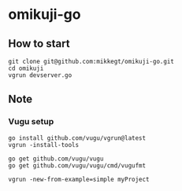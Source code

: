 # omikuji-go

## How to start

```
git clone git@github.com:mikkegt/omikuji-go.git
cd omikuji
vgrun devserver.go   
```

## Note

### Vugu setup

```
go install github.com/vugu/vgrun@latest
vgrun -install-tools

go get github.com/vugu/vugu
go get github.com/vugu/vugu/cmd/vugufmt
```

```
vgrun -new-from-example=simple myProject
```
